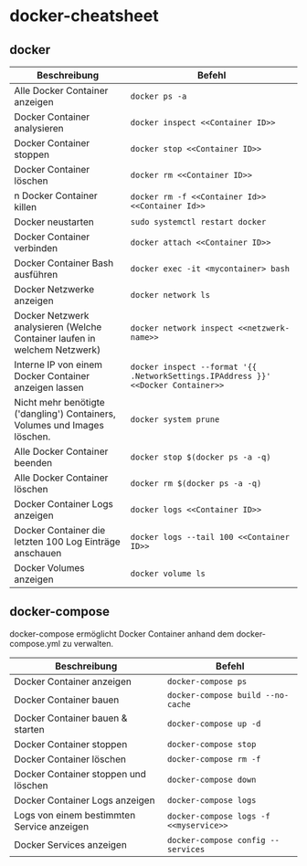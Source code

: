 # docker-cheatsheet

## docker

| Beschreibung        | Befehl  |
| ------------- |-------------|
| Alle Docker Container anzeigen| `docker ps -a` |
| Docker Container analysieren|`docker inspect <<Container ID>>`|
| Docker Container stoppen |`docker stop <<Container ID>>`| 
| Docker Container löschen | `docker rm <<Container ID>>`|
| n Docker Container killen|`docker rm -f <<Container Id>> <<Container Id>>`|
|Docker neustarten|`sudo systemctl restart docker`|
|Docker Container verbinden|`docker attach <<Container ID>>`|
|Docker Container Bash ausführen|`docker exec -it <mycontainer> bash`|
|Docker Netzwerke anzeigen|`docker network ls`|
|Docker Netzwerk analysieren (Welche Container laufen in welchem Netzwerk)|`docker network inspect <<netzwerk-name>>`|
|Interne IP von einem Docker Container anzeigen lassen| `docker inspect --format '{{ .NetworkSettings.IPAddress }}' <<Docker Container>>`|
|Nicht mehr benötigte ('dangling') Containers, Volumes und Images löschen.|`docker system prune`|
|Alle Docker Container beenden|`docker stop $(docker ps -a -q)`|
|Alle Docker Container löschen|`docker rm $(docker ps -a -q)`|
|Docker Container Logs anzeigen|`docker logs <<Container ID>>`|
|Docker Container die letzten 100 Log Einträge anschauen|`docker logs --tail 100 <<Container ID>>`|
|Docker Volumes anzeigen|`docker volume ls`| 

## docker-compose
docker-compose ermöglicht Docker Container anhand dem docker-compose.yml zu verwalten.

| Beschreibung        | Befehl  |
| ------------- |-------------|
| Docker Container anzeigen| `docker-compose ps` |
| Docker Container bauen|`docker-compose build --no-cache`|
| Docker Container bauen & starten|`docker-compose up -d`| 
| Docker Container stoppen| `docker-compose stop`|
| Docker Container löschen|`docker-compose rm -f`|
| Docker Container stoppen und löschen|`docker-compose down`|
| Docker Container Logs anzeigen|`docker-compose logs`|
| Logs von einem bestimmten Service anzeigen|`docker-compose logs -f <<myservice>>`|
| Docker Services anzeigen|`docker-compose config --services`|
